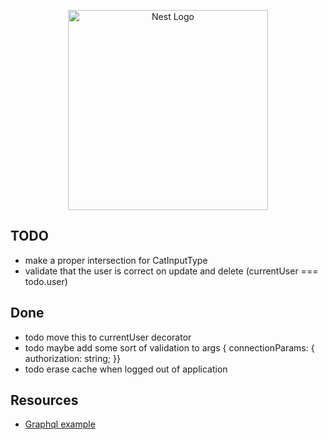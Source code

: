 <p align="center">
  <a href="http://nestjs.com/" target="blank"><img src="https://nestjs.com/img/logo_text.svg" width="320" alt="Nest Logo" /></a>
</p>

## TODO

* make a proper intersection for CatInputType
* validate that the user is correct on update and delete (currentUser === todo.user)


## Done 

* todo move this to currentUser decorator
* todo maybe add some sort of validation to args { connectionParams:  { authorization: string; }}
* todo erase cache when logged out of application

## Resources

* [Graphql example](https://github.com/EricKit/nest-user-auth/tree/master/src/auth)
